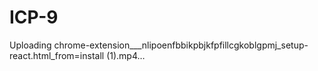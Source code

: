# ICP-9

Uploading chrome-extension___nlipoenfbbikpbjkfpfillcgkoblgpmj_setup-react.html_from=install (1).mp4…

